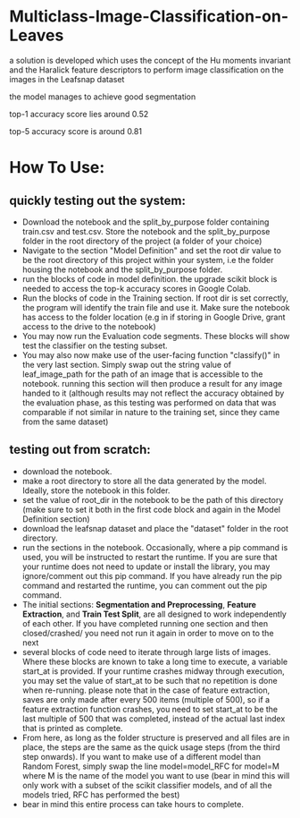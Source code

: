 # Multiclass-Image-Classification-on-Leaves
a solution is developed which uses the concept of the Hu moments invariant and the Haralick feature descriptors to perform image classification on the images in the Leafsnap dataset

the model manages to achieve good segmentation

top-1 accuracy score lies around 0.52

top-5 accuracy score is around 0.81
# How To Use:
## quickly testing out the system:
* Download the notebook and the split_by_purpose folder containing train.csv and test.csv. Store the notebook and the split_by_purpose folder in the root directory of the project (a folder of your choice)
* Navigate to the section "Model Definition" and set the root dir value to be the root directory of this project within your system, i.e the folder housing the notebook and the split_by_purpose folder.
* run the blocks of code in model definition. the upgrade scikit block is needed to access the top-k accuracy scores in Google Colab.
* Run the blocks of code in the Training section. If root dir is set correctly, the program will identify the train file and use it. Make sure the notebook has access to the folder location (e.g in if storing in Google Drive, grant access to the drive to the notebook)
* You may now run the Evaluation code segments. These blocks will show test the classifier on the testing subset. 
* You may also now make use of the user-facing function "classify()" in the very last section. Simply swap out the string value of leaf_image_path for the path of an image that is accessible to the notebook. running this section will then produce a result for any image handed to it (although results may not reflect the accuracy obtained by the evaluation phase, as this testing was performed on data that was comparable if not similar in nature to the training set, since they came from the same dataset)
## testing out from scratch:
* download the notebook.
* make a root directory to store all the data generated by the model. Ideally, store the notebook in this folder.
* set the value of root_dir in the notebook to be the path of this directory (make sure to set it both in the first code block and again in the Model Definition section)
* download the leafsnap dataset and place the "dataset" folder in the root directory.
* run the sections in the notebook. Occasionally, where a pip command is used, you will be instructed to restart the runtime. If you are sure that your runtime does not need to update or install the library, you may ignore/comment out this pip command. If you have already run the pip command and restarted the runtime, you can comment out the pip command. 
* The initial sections: **Segmentation and Preprocessing**, **Feature Extraction**, and **Train Test Split**, are all designed to work independently of each other. If you have completed running one section and then closed/crashed/ you need not run it again in order to move on to the next
* several blocks of code need to iterate through large lists of images. Where these blocks are known to take a long time to execute, a variable start_at is provided. If your runtime crashes midway through execution, you may set the value of start_at to be such that no repetition is done when re-running. please note that in the case of feature extraction, saves are only made after every 500 items (multiple of 500), so if a feature extraction function crashes, you need to set start_at to be the last multiple of 500 that was completed, instead of the actual last index that is printed as complete.
* From here, as long as the folder structure is preserved and all files are in place, the steps are the same as the quick usage steps (from the third step onwards). If you want to make use of a different model than Random Forest, simply swap the line model=model_RFC for model=M where M is the name of the model you want to use (bear in mind this will only work with a subset of the scikit classifier models, and of all the models tried, RFC has performed the best)
* bear in mind this entire process can take hours to complete.
